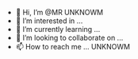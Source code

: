 - 👋 Hi, I’m @MR UNKNOWM
- 👀 I’m interested in ...
- 🌱 I’m currently learning ...
- 💞️ I’m looking to collaborate on ...
- 📫 How to reach me ...
UNKNOWM
<!--/MR UNKNOWM is a ✨ special ✨ repository because its `README.md` (this file) appears on your GitHub profile.
You can click the Preview link to take a look at your changes.
--->

